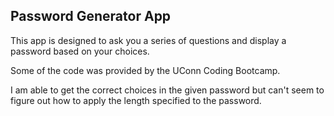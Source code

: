 ## Password Generator App

This app is designed to ask you a series of questions and display a password based on your choices.

Some of the code was provided by the UConn Coding Bootcamp. 




I am able to get the correct choices in the given password but can't seem to figure out how to apply the length specified to the password.

